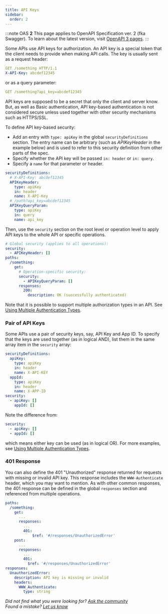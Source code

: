 ```yaml
---
title: API Keys
sidebar:
  order: 2
---
```


:::note
OAS **2** This page applies to OpenAPI Specification ver. 2 (fka Swagger). To learn about the latest version, visit [OpenAPI 3 pages](/specification/authentication/api-keys/).
:::

Some APIs use API keys for authorization. An API key is a special token that the client needs to provide when making API calls. The key is usually sent as a request header:

```yaml
GET /something HTTP/1.1
X-API-Key: abcdef12345
```

or as a query parameter:

```yaml
GET /something?api_key=abcdef12345
```

API keys are supposed to be a secret that only the client and server know. But, as well as Basic authentication, API key-based authentication is not considered secure unless used together with other security mechanisms such as HTTPS/SSL.

To define API key-based security:

- Add an entry with `type: apiKey` in the global `securityDefinitions` section. The entry name can be arbitrary (such as _APIKeyHeader_ in the example below) and is used to refer to this security definition from other parts of the spec.
- Specify whether the API key will be passed `in: header` or `in: query`.
- Specify a `name` for that parameter or header.

```yml
securityDefinitions:
  # X-API-Key: abcdef12345
  APIKeyHeader:
    type: apiKey
    in: header
    name: X-API-Key
  # /path?api_key=abcdef12345
  APIKeyQueryParam:
    type: apiKey
    in: query
    name: api_key
```

Then, use the `security` section on the root level or operation level to apply API keys to the whole API or specific operations.

```yml
# Global security (applies to all operations):
security:
  - APIKeyHeader: []
paths:
  /something:
    get:
      # Operation-specific security:
      security:
        - APIKeyQueryParam: []
      responses:
        200:
          description: OK (successfully authenticated)
```

Note that it is possible to support multiple authorization types in an API. See [Using Multiple Authentication Types](/specification/20/authentication/#multiple).

### Pair of API Keys

Some APIs use a pair of security keys, say, API Key and App ID. To specify that the keys are used together (as in logical AND), list them in the same array item in the `security` array:

```yml
securityDefinitions:
  apiKey:
    type: apiKey
    in: header
    name: X-API-KEY
  appId:
    type: apiKey
    in: header
    name: X-APP-ID
security:
  - apiKey: []
    appId: []
```

Note the difference from:

```yml
security:
  - apiKey: []
  - appId: []
```

which means either key can be used (as in logical OR). For more examples, see [Using Multiple Authentication Types](/specification/20/authentication/#multiple).

### 401 Response

You can also define the 401 "Unauthorized" response returned for requests with missing or invalid API key. This response includes the `WWW-Authenticate` header, which you may want to mention. As with other common responses, the 401 response can be defined in the global `responses` section and referenced from multiple operations.

```yaml
paths:
  /something:
    get:
      ...
      responses:
        ...
        401:
            $ref: '#/responses/UnauthorizedError'
    post:
      ...
      responses:
        ...
        401:
          $ref: '#/responses/UnauthorizedError'
responses:
  UnauthorizedError:
    description: API key is missing or invalid
    headers:
      WWW_Authenticate:
        type: string
```

_Did not find what you were looking for? [Ask the community](https://community.smartbear.com/t5/Swagger-Open-Source-Tools/bd-p/SwaggerOSTools)  
Found a mistake? [Let us know](https://github.com/swagger-api/swagger.io/issues)_

